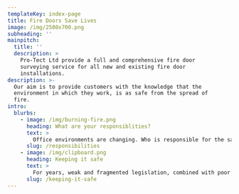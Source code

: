 ```yaml
---
templateKey: index-page
title: Fire Doors Save Lives
image: /img/2500x700.png
subheading: ''
mainpitch:
  title: ''
  description: >
    Pro-Tect Ltd provide a full and comprehensive fire door
    surveying service for all new and existing fire door
    installations.
description: >-
  Our aim is to provide customers with the knowledge that the
  environment in which they work, is as safe from the spread of
  fire.
intro:
  blurbs:
    - image: /img/burning-fire.png
      heading: What are your responsiblities?
      text: >
        Office environments are changing. Who is responsible for the safety and wellbeing of the souls within a particular demise. That might be you. Under the Regulatory Reform Fire Safety Order (2005) the responsibility for maintaining fire safety in non-domestic buildings falls to the Responsible Person. In an enquiry, they will look to the responsible person in charge. That might be the landlord, the building manager, the company owner, the office manager, the facilities manger and so on. If you are…
      slug: /responsibilities
    - image: /img/clipboard.png
      heading: Keeping it safe
      text: >
        For years, weak and fragmented legislation, combined with poor skills and control in construction and maintenance have undermined installation and failed to address inadequacies in inspection and maintenance regimes. We believe that there is a very deep-rooted problem and that many fire doors would struggle to halt the spread of major fire. Through the Fire Door Scheme (BWF Certifire), Fire Door Inspection Scheme (FDIS) and the Fire Door Safety Week campaign, it has raised a lot of important…
      slug: /keeping-it-safe
---
```

